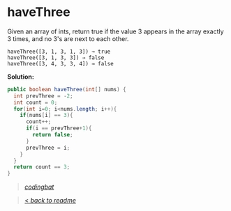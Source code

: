 # haveThree

Given an array of ints, return true if the value 3 appears in the array exactly 3 times, and no 3's are next to each other.

```
haveThree([3, 1, 3, 1, 3]) → true
haveThree([3, 1, 3, 3]) → false
haveThree([3, 4, 3, 3, 4]) → false
```

**Solution:**

```java
public boolean haveThree(int[] nums) {
  int prevThree = -2;
  int count = 0;
  for(int i=0; i<nums.length; i++){
    if(nums[i] == 3){
      count++;
      if(i == prevThree+1){
        return false;
      }
      prevThree = i;
    }
  }
  return count == 3;
}
```

> _[codingbat](https://codingbat.com/prob/p109783)_

> [< _back to readme_](/README.md)